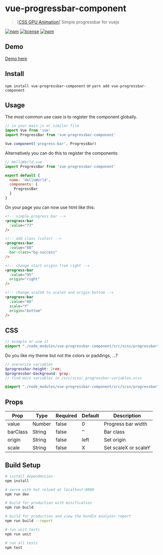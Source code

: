 # vue-progressbar-component

> [[CSS GPU Animation](https://www.smashingmagazine.com/2016/12/gpu-animation-doing-it-right/)] Simple progressbar for vuejs

[![npm](https://img.shields.io/npm/v/vue-progressbar-component.svg?style=for-the-badge)](https://www.npmjs.com/package/vue-progressbar-component)
[![license](https://img.shields.io/github/license/mashape/apistatus.svg?style=for-the-badge)](https://github.com/EvodiaAut/vue-progressbar-component/blob/master/LICENSE.md)
[![npm](https://img.shields.io/npm/dt/vue-progressbar-component.svg?style=for-the-badge)](https://www.npmjs.com/package/vue-progressbar-component)

## Demo

[Demo here](https://evodiaaut.github.io/vue-progressbar-component/)

## Install

`npm install vue-progressbar-component` or `yarn add vue-progressbar-component`

## Usage

The most common use case is to register the component globally.

```js
// in your main.js or similar file
import Vue from 'vue'
import ProgressBar from 'vue-progressbar-component'

Vue.component('progress-bar', ProgressBar)
```

Alternatively you can do this to register the components:

```js
// HelloWorld.vue
import ProgressBar from 'vue-progressbar-component'

export default {
  name: 'HelloWorld',
  components: {
    ProgressBar
  }
}
```

On your page you can now use html like this:

```html
<!-- simple progress bar -->
<progress-bar
  :value="77"
/>

<!-- add class (color) -->
<progress-bar
  :value="88"
  bar-class="bg-success"
/>

<!-- change start origin from right -->
<progress-bar
  :value="95"
  origin="right"
/>

<!-- change scaleX to scaleY and origin bottom -->
<progress-bar
  :value="88"
  scale="Y"
  origin="bottom"
/>
```

## CSS

```scss
// example or use it
@import "./node_modules/vue-progressbar-component/src/scss/progressbar";
```

Do you like my theme but not the colors or paddings, ...?

```scss
// overwrite variables
$progressbar-height: 2rem;
$progressbar-background: gray;
// find more variables in /src/scss/_progressbar-variables.scss

@import "./node_modules/vue-progressbar-component/src/scss/progressbar";
```

## Props

|Prop|Type|Required|Default|Description
|-|-|-|-|-|
|value|Number|false|0|Progress bar width
|barClass|String|false|''|Bar class
|origin|String|false|left|Set origin
|scale|String|false|X|Set scaleX or scaleY

## Build Setup

``` bash
# install dependencies
npm install

# serve with hot reload at localhost:8080
npm run dev

# build for production with minification
npm run build

# build for production and view the bundle analyzer report
npm run build --report

# run unit tests
npm run unit

# run all tests
npm test
```
